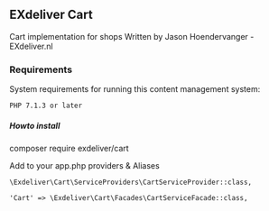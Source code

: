 ## EXdeliver Cart
Cart implementation for shops
Written by Jason Hoendervanger - EXdeliver.nl

### Requirements
System requirements for running this content management system:

    PHP 7.1.3 or later

##### Howto install
composer require exdeliver/cart

Add to your app.php providers & Aliases

    \Exdeliver\Cart\ServiceProviders\CartServiceProvider::class,
    
    'Cart' => \Exdeliver\Cart\Facades\CartServiceFacade::class,